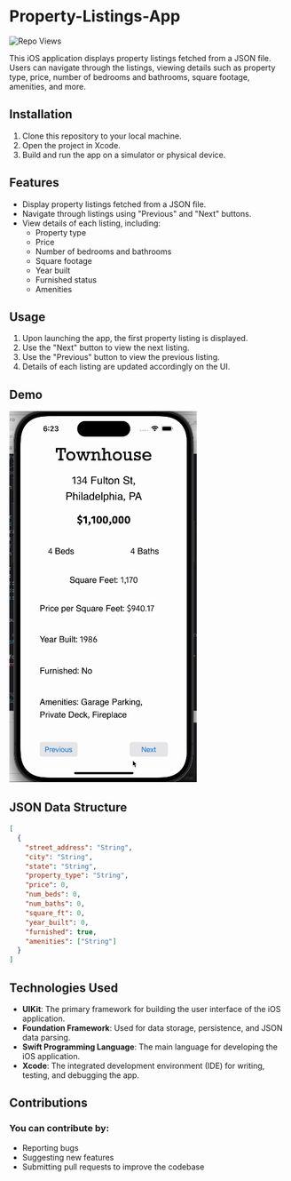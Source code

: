 # Property-Listings-App
 <div align="left">
	
  ![Repo Views](https://visitor-badge.laobi.icu/badge?page_id=SpencerVJones/Property-Listings-App)
</div>

This iOS application displays property listings fetched from a JSON file. Users can navigate through the listings, viewing details such as property type, price, number of bedrooms and bathrooms, square footage, amenities, and more.

## Installation
1. Clone this repository to your local machine.
2. Open the project in Xcode.
3. Build and run the app on a simulator or physical device.

## Features
- Display property listings fetched from a JSON file.
- Navigate through listings using "Previous" and "Next" buttons.
- View details of each listing, including:
  - Property type
  - Price
  - Number of bedrooms and bathrooms
  - Square footage
  - Year built
  - Furnished status
  - Amenities

## Usage
1. Upon launching the app, the first property listing is displayed.
2. Use the "Next" button to view the next listing.
3. Use the "Previous" button to view the previous listing.
4. Details of each listing are updated accordingly on the UI.

## Demo
![Demo](demo.gif)

## JSON Data Structure
```json
[
  {
    "street_address": "String",
    "city": "String",
    "state": "String",
    "property_type": "String",
    "price": 0,
    "num_beds": 0,
    "num_baths": 0,
    "square_ft": 0,
    "year_built": 0,
    "furnished": true,
    "amenities": ["String"]
  }
]
```

## Technologies Used
- **UIKit**: The primary framework for building the user interface of the iOS application.
- **Foundation Framework**: Used for data storage, persistence, and JSON data parsing.
- **Swift Programming Language**: The main language for developing the iOS application.
- **Xcode**: The integrated development environment (IDE) for writing, testing, and debugging the app.

  
## Contributions
### You can contribute by:
-  Reporting bugs
-  Suggesting new features
-  Submitting pull requests to improve the codebase
